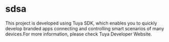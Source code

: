 # sdsa
This project is developed using Tuya SDK, which enables you to quickly develop branded apps connecting and controlling smart scenarios of many devices.For more information, please check Tuya Developer Website.
